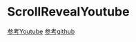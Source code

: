 # ScrollRevealYoutube

[参考Youtube](https://www.youtube.com/watch?v=Wt19KoskUAM)
[参考github](https://github.com/Shin-sibainu/Reveal-Scroll-Animation)
